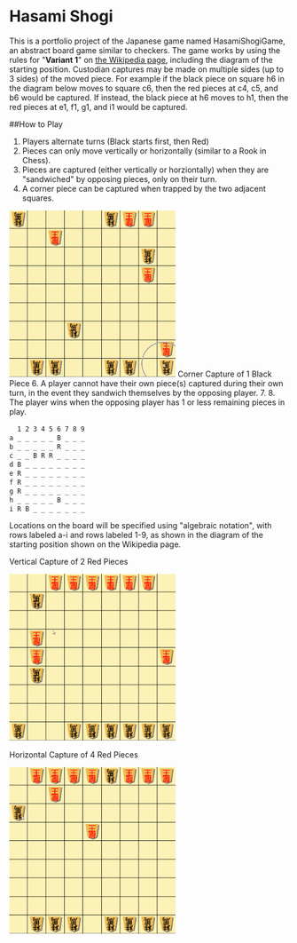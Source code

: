 # Hasami Shogi

This is a portfolio project of the Japanese game named HasamiShogiGame, an abstract board game similar to checkers. The game works by using the rules for "**Variant 1**" on [the Wikipedia page](https://en.wikipedia.org/wiki/Hasami_shogi), including the diagram of the starting position. Custodian captures may be made on multiple sides (up to 3 sides) of the moved piece. For example if the black piece on square h6 in the diagram below moves to square c6, then the red pieces at c4, c5, and b6 would be captured. If instead, the black piece at h6 moves to h1, then the red pieces at e1, f1, g1, and i1 would be captured. 

##How to Play
1. Players alternate turns (Black starts first, then Red)
2. Pieces can only move vertically or horizontally (similar to a Rook in Chess).
3. Pieces are captured (either vertically or horziontally) when they are "sandwiched" by opposing pieces, only on their turn. 
4. A corner piece can be captured when trapped by the two adjacent squares.
<img src="https://github.com/ChocolateTaco/Hasami-Shogi/blob/main/sample/corner_cap.gif" width="300" height="300"/>
Corner Capture of 1 Black Piece
6. A player cannot have their own piece(s) captured during their own turn, in the event they sandwich themselves by the opposing player.
7. 
8. The player wins when the opposing player has 1 or less remaining pieces in play.

```
  1 2 3 4 5 6 7 8 9
a _ _ _ _ _ B _ _ _
b _ _ _ _ _ R _ _ _
c _ _ B R R _ _ _ _
d B _ _ _ _ _ _ _ _
e R _ _ _ _ _ _ _ _
f R _ _ _ _ _ _ _ _
g R _ _ _ _ _ _ _ _
h _ _ _ _ _ B _ _ _
i R B _ _ _ _ _ _ _
```

Locations on the board will be specified using "algebraic notation", with rows labeled a-i and rows labeled 1-9, as shown in the diagram of the starting position shown on the Wikipedia page.

Vertical Capture of 2 Red Pieces

<img src="https://github.com/ChocolateTaco/Hasami-Shogi/blob/main/sample/vertical_cap.gif" width="300" height="300"/>


Horizontal Capture of 4 Red Pieces

<img src="https://github.com/ChocolateTaco/Hasami-Shogi/blob/main/sample/horizontal_cap.gif" width="300" height="300"/>






